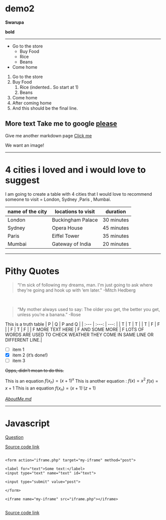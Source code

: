 # demo2
**Swarupa**

__bold__

---------------------------------------------------------------------------

* Go to the store
   * Buy Food
   * Rice
   * Beans
* Come home

1. Go to the store
2. Buy Food
   1. Rice (indented.. So start at 1)
   6. Beans
1. Come home
2. After coming home
3. And this should be the final line.



More text
Take me to google [please](https://www.google.com/)
--------------------------------------------------------------
Give me another markdown page [Click me](another.md)

We want an image! 

------------------
# 4 cities i  loved and i would love to suggest
I am going to create a table with 4 cities that I would love to recommend someone to visit = London, Sydney ,Paris , Mumbai.

|name of the city |locations to visit | duration|
|---|---|---|
|London|Buckingham Palace|30 minutes|
|Sydney|Opera House|45 minutes|
|Paris|Eiffel Tower|35 minutes|
|Mumbai|Gateway of India|20 minutes|

--------------------------------
# Pithy Quotes

> “I'm sick of following my dreams, man. I'm just going to ask where they're going and hook up with ’em later."  -Mitch Hedberg

<Br>

> “My mother always used to say: The older you get, the better you get, unless you’re a banana.”  -Rose


This is a truth table
| P | Q | P and Q |
| :--- | :---: | ---: |
| T | T | T |
| T | F | F |
| F | T | F |
| F MORE TEXT HERE | F AND SOME MORE | F LOTS OF WORDS ARE USED TO CHECK WEATHER 
THEY COME IN SAME LINE OR DIFFERENT LINE.|


- [ ] item 1
- [x] item 2 (it’s done!)
- [ ] item 3

~~Opps, didn’t mean to do this.~~

This is an equation $f(x_n) = (x+1)^x$
This is another equation :
$f(x) = x^2$
$f(x) = x+1$
This is an equation $f(x_n) = (x+1)^:(z+1)$



*[AboutMe.md](https://github.com/SwarupaJinne/demo2/blob/main/AboutMe.md)*
  
-------------------------
  
  # Javascript
> 

[Question](https://www.geeksforgeeks.org/radio-button-vs-checkbox-in-html/)
  
[Source code link](https://www.geeksforgeeks.org/radio-button-vs-checkbox-in-html/)
  
  
  
  ```
  
  <form action="iframe.php" target="my-iframe" method="post">
			
  <label for="text">Some text:</label>
  <input type="text" name="text" id="text">
			
  <input type="submit" value="post">
			
</form>
		
<iframe name="my-iframe" src="iframe.php"></iframe>
	
```
  
	
[Source code link](https://www.geeksforgeeks.org/radio-button-vs-checkbox-in-html/)
  
  
  

